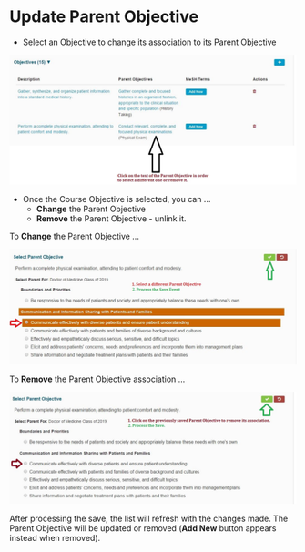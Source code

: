 # Update Parent Objective

* Select an Objective to change its association to its Parent Objective

![Select Objective](../../images/course_objectives/edit_course_obj_parent_2.jpg)

* Once the Course Objective is selected, you can ...
  * **Change** the Parent Objective
  * **Remove** the Parent Objective - unlink it.

To **Change** the Parent Objective ...

![Change the Parent Objective](../../images/course_objectives/parent_obj_selection.jpg)

To **Remove** the Parent Objective association ...

![Remove Parent Objective](../../images/course_objectives/no_parents_selected.jpg)

After processing the save, the list will refresh with the changes made. The Parent Objective will be updated or removed (**Add New** button appears instead when removed).
